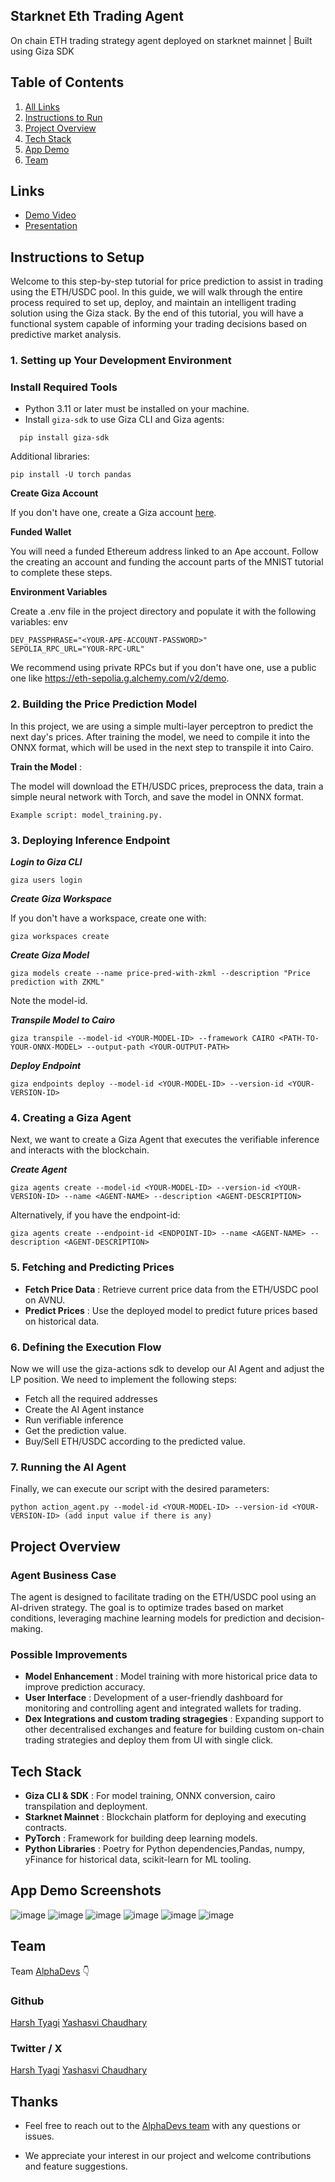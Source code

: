 ## Starknet Eth Trading Agent

On chain ETH trading strategy agent deployed on starknet mainnet | Built using Giza SDK

## Table of Contents

1. [All Links](#links)
2. [Instructions to Run ](#instructions-to-run)
3. [Project Overview](#project-overview)
4. [Tech Stack](#tech-stack)
5. [App Demo](#app-demo-screenshots)
6. [Team](#team)

## Links

- [Demo Video]()
- [Presentation]()

## Instructions to Setup

Welcome to this step-by-step tutorial for price prediction to assist in trading using the ETH/USDC pool. In this guide, we will walk through the entire process required to set up, deploy, and maintain an intelligent trading solution using the Giza stack. By the end of this tutorial, you will have a functional system capable of informing your trading decisions based on predictive market analysis.

### 1. Setting up Your Development Environment

### Install Required Tools

- Python 3.11 or later must be installed on your machine.
- Install `giza-sdk` to use Giza CLI and Giza agents:

```
  pip install giza-sdk
```

Additional libraries:

```
pip install -U torch pandas
```

**Create Giza Account**

If you don't have one, create a Giza account [here](https://docs.gizatech.xyz/products/platform/resources/users).

**Funded Wallet**

You will need a funded Ethereum address linked to an Ape account. Follow the creating an account and funding the account parts of the MNIST tutorial to complete these steps.

**Environment Variables**

Create a .env file in the project directory and populate it with the following variables:
env

```
DEV_PASSPHRASE="<YOUR-APE-ACCOUNT-PASSWORD>"
SEPOLIA_RPC_URL="YOUR-RPC-URL"
```

We recommend using private RPCs but if you don't have one, use a public one like https://eth-sepolia.g.alchemy.com/v2/demo.

### 2. Building the Price Prediction Model

In this project, we are using a simple multi-layer perceptron to predict the next day's prices. After training the model, we need to compile it into the ONNX format, which will be used in the next step to transpile it into Cairo.

**Train the Model** :

The model will download the ETH/USDC prices, preprocess the data, train a simple neural network with Torch, and save the model in ONNX format.

```
Example script: model_training.py.
```

### 3. Deploying Inference Endpoint

**_Login to Giza CLI_**

```
giza users login
```

**_Create Giza Workspace_**

If you don't have a workspace, create one with:

```
giza workspaces create
```

**_Create Giza Model_**

```
giza models create --name price-pred-with-zkml --description "Price prediction with ZKML"
```

Note the model-id.

**_Transpile Model to Cairo_**

```
giza transpile --model-id <YOUR-MODEL-ID> --framework CAIRO <PATH-TO-YOUR-ONNX-MODEL> --output-path <YOUR-OUTPUT-PATH>
```

**_Deploy Endpoint_**

```
giza endpoints deploy --model-id <YOUR-MODEL-ID> --version-id <YOUR-VERSION-ID>
```

### 4. Creating a Giza Agent

Next, we want to create a Giza Agent that executes the verifiable inference and interacts with the blockchain.

**_Create Agent_**

```
giza agents create --model-id <YOUR-MODEL-ID> --version-id <YOUR-VERSION-ID> --name <AGENT-NAME> --description <AGENT-DESCRIPTION>
```

Alternatively, if you have the endpoint-id:

```
giza agents create --endpoint-id <ENDPOINT-ID> --name <AGENT-NAME> --description <AGENT-DESCRIPTION>
```

### 5. Fetching and Predicting Prices

- **Fetch Price Data** : Retrieve current price data from the ETH/USDC pool on AVNU.
- **Predict Prices** : Use the deployed model to predict future prices based on historical data.

### 6. Defining the Execution Flow

Now we will use the giza-actions sdk to develop our AI Agent and adjust the LP position. We need to implement the following steps:

- Fetch all the required addresses
- Create the AI Agent instance
- Run verifiable inference
- Get the prediction value.
- Buy/Sell ETH/USDC according to the predicted value.

### 7. Running the AI Agent

Finally, we can execute our script with the desired parameters:

```
python action_agent.py --model-id <YOUR-MODEL-ID> --version-id <YOUR-VERSION-ID> (add input value if there is any)
```

## Project Overview

### Agent Business Case

The agent is designed to facilitate trading on the ETH/USDC pool using an AI-driven strategy. The goal is to optimize trades based on market conditions, leveraging machine learning models for prediction and decision-making.

### Possible Improvements

- **Model Enhancement** : Model training with more historical price data to improve prediction accuracy.
- **User Interface** : Development of a user-friendly dashboard for monitoring and controlling agent and integrated wallets for trading.
- **Dex Integrations and custom trading stragegies** : Expanding support to other decentralised exchanges and feature for building custom on-chain trading strategies and deploy them from UI with single click.

## Tech Stack

- **Giza CLI & SDK** : For model training, ONNX conversion, cairo transpilation and deployment.
- **Starknet Mainnet** : Blockchain platform for deploying and executing contracts.
- **PyTorch** : Framework for building deep learning models.
- **Python Libraries** : Poetry for Python dependencies,Pandas, numpy, yFinance for historical data, scikit-learn for ML tooling.

## App Demo Screenshots

![image](/public/appDemo/1.png)
![image](/public/appDemo/2.jpg)
![image](/public/appDemo/3.jpg)
![image](/public/appDemo/4.jpg)
![image](/public/appDemo/5.jpg)
![image](/public/appDemo/6.jpg)

## Team

Team [AlphaDevs](https://www.alphadevs.dev) 👇

### Github

[Harsh Tyagi](https://github.com/mr-harshtyagi)
[Yashasvi Chaudhary](https://github.com/0xyshv)

### Twitter / X

[Harsh Tyagi](https://twitter.com/0xmht)
[Yashasvi Chaudhary](https://twitter.com/0xyshv)

## Thanks

- Feel free to reach out to the [AlphaDevs team](https://www.alphadevs.dev) with any questions or issues.

- We appreciate your interest in our project and welcome contributions and feature suggestions.
